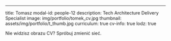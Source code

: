---
title: Tomasz 
modal-id: people-12
description: Tech Architecture Delivery Specialist
image: img/portfolio/tomek_cv.jpg
thumbnail: assets/img/portfolio/t_thumb.jpg
curriculum: true
cv-info: true
lodz: true


Nie widzisz obrazu CV? Spróbuj zmienić sieć.